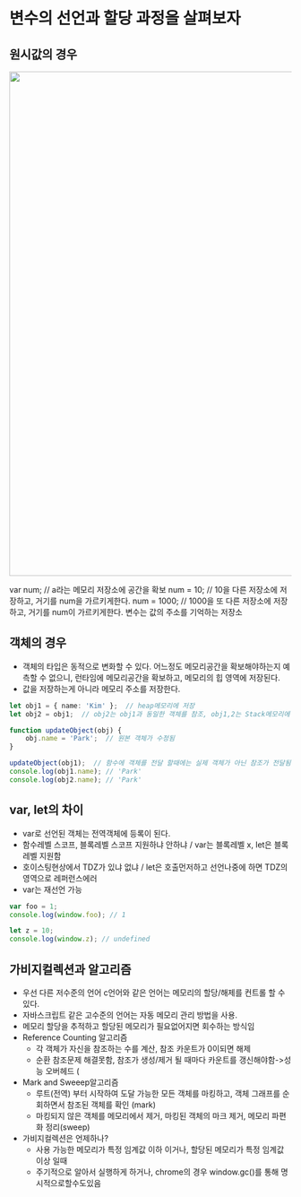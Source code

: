 # 변수의 선언과 할당 과정을 살펴보자

## 원시값의 경우
<img src="https://github.com/user-attachments/assets/b49892ed-6153-4415-8d4c-f7864139b41b" width="900px" />

var num;  //  a라는 메모리 저장소에 공간을 확보
num = 10;  // 10을 다른 저장소에 저장하고, 거기를 num을 가르키게한다.
num = 1000; // 1000을 또 다른 저장소에 저장하고, 거기를 num이 가르키게한다.
변수는 값의 주소를 기억하는 저장소 

## 객체의 경우
- 객체의 타입은 동적으로 변화할 수 있다. 어느정도 메모리공간을 확보해야하는지 예측할 수 없으니, 런타임에 메모리공간을 확보하고, 메모리의 힙 영역에 저장된다.
- 값을 저장하는게 아니라 메모리 주소를 저장한다.
```typescript
let obj1 = { name: 'Kim' };  // heap메모리에 저장
let obj2 = obj1;  // obj2는 obj1과 동일한 객체를 참조, obj1,2는 Stack메모리에 생성되며, heap에 있는 동일한 객체를 가르킴

function updateObject(obj) {
    obj.name = 'Park';  // 원본 객체가 수정됨
}

updateObject(obj1);  // 함수에 객체를 전달 할때에는 실제 객체가 아닌 참조가 전달됨
console.log(obj1.name); // 'Park'
console.log(obj2.name); // 'Park'
```

## var, let의 차이
 - var로 선언된 객체는 전역객체에 등록이 된다.
 - 함수레벨 스코프, 블록레벨 스코프 지원하냐 안하냐 / var는 블록레벨 x, let은 블록레벨 지원함
 - 호이스팅현상에서 TDZ가 있냐 없냐  /  let은 호출먼저하고 선언나중에 하면 TDZ의 영역으로 레퍼런스에러
 - var는 재선언 가능 
```typescript
var foo = 1;
console.log(window.foo); // 1

let z = 10;
console.log(window.z); // undefined
```



## 가비지컬렉션과 알고리즘
- 우선 다른 저수준의 언어 c언어와 같은 언어는 메모리의 할당/해제를 컨트롤 할 수 있다.
- 자바스크립트 같은 고수준의 언어는 자동 메모리 관리 방법을 사용.
- 메모리 할당을 추적하고 할당된 메모리가 필요없어지면 회수하는 방식임
- Reference Counting 알고리즘
    - 각 객체가 자신을 참조하는 수를 계산, 참조 카운트가 0이되면 해제
    - 순환 참조문제 해결못함, 참조가 생성/제거 될 때마다 카운트를 갱신해야함->성능 오버헤드 (         
- Mark and Sweeep알고리즘
  - 루트(전역) 부터 시작하여 도달 가능한 모든 객체를 마킹하고, 객체 그래프를 순회하면서 참조된 객체를 확인 (mark)
  - 마킹되지 않은 객체를 메모리에서 제거, 마킹된 객체의 마크 제거, 메모리 파편화 정리(sweep)
- 가비지컬렉션은 언제하나?
  - 사용 가능한 메모리가 특정 임계값 이하 이거나, 할당된 메모리가 특정 임계값 이상 일때
  - 주기적으로 알아서 실행하게 하거나, chrome의 경우 window.gc()를 통해 명시적으로할수도있음
